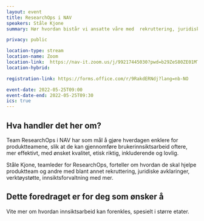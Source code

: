 ```yaml
---
layout: event
title: ResearchOps i NAV
speakers: Ståle Kjone
summary: Hør hvordan bistår vi ansatte våre med  rekruttering, juridiske avklaringer, verktøystøtte, innsiktsforvaltning og mer.

privacy: public

location-type: stream
location-name: Zoom
location-link:  https://nav-it.zoom.us/j/99217445030?pwd=b29ZeS80ZE01MTB1aWM1aHUyRGZ5QT09
location-hybrid:

registration-link: https://forms.office.com/r/9RakdERNdj?lang=nb-NO

event-date: 2022-05-25T09:00
event-date-end: 2022-05-25T09:30
ics: true
---
```

## Hva handler det her om?
Team ResearchOps i NAV har som mål å gjøre hverdagen enklere for produktteamene, slik at de kan gjennomføre brukerinnsiktsarbeid oftere, 
mer effektivt, med ønsket kvalitet, etisk riktig, inkluderende og lovlig.  

Ståle Kjone, teamleder for ResearchOps, forteller om hvordan de skal hjelpe produktteam og andre med blant annet rekruttering, juridiske avklaringer, verktøystøtte, innsiktsforvaltning med mer.

## Dette foredraget er for deg som ønsker å
Vite mer om hvordan innsiktsarbeid kan forenkles, spesielt i større etater.
